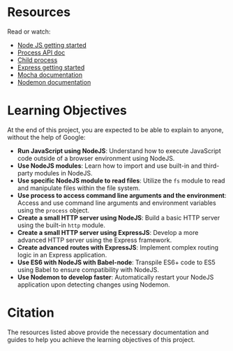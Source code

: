 # Resources

Read or watch:

- [Node JS getting started](https://nodejs.org/en/docs/guides/getting-started-guide/)
- [Process API doc](https://nodejs.org/dist/latest-v14.x/docs/api/process.html)
- [Child process](https://nodejs.org/dist/latest-v14.x/docs/api/child_process.html)
- [Express getting started](https://expressjs.com/en/starter/installing.html)
- [Mocha documentation](https://mochajs.org/)
- [Nodemon documentation](https://nodemon.io/)

# Learning Objectives

At the end of this project, you are expected to be able to explain to anyone, without the help of Google:

- **Run JavaScript using NodeJS**: Understand how to execute JavaScript code outside of a browser environment using NodeJS.
- **Use NodeJS modules**: Learn how to import and use built-in and third-party modules in NodeJS.
- **Use specific NodeJS module to read files**: Utilize the `fs` module to read and manipulate files within the file system.
- **Use process to access command line arguments and the environment**: Access and use command line arguments and environment variables using the `process` object.
- **Create a small HTTP server using NodeJS**: Build a basic HTTP server using the built-in `http` module.
- **Create a small HTTP server using ExpressJS**: Develop a more advanced HTTP server using the Express framework.
- **Create advanced routes with ExpressJS**: Implement complex routing logic in an Express application.
- **Use ES6 with NodeJS with Babel-node**: Transpile ES6+ code to ES5 using Babel to ensure compatibility with NodeJS.
- **Use Nodemon to develop faster**: Automatically restart your NodeJS application upon detecting changes using Nodemon.

# Citation

The resources listed above provide the necessary documentation and guides to help you achieve the learning objectives of this project.
